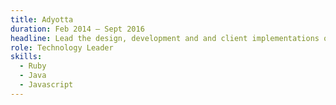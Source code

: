 ```yaml
---
title: Adyotta
duration: Feb 2014 – Sept 2016
headline: Lead the design, development and and client implementations of a contextual video advertising platform for Telstra / AFL.
role: Technology Leader
skills:
  - Ruby
  - Java
  - Javascript
---
```

